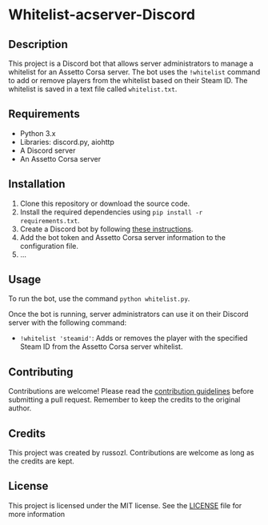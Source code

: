 # Whitelist-acserver-Discord

## Description
This project is a Discord bot that allows server administrators to manage a whitelist for an Assetto Corsa server. The bot uses the `!whitelist` command to add or remove players from the whitelist based on their Steam ID. The whitelist is saved in a text file called `whitelist.txt`.

## Requirements
- Python 3.x
- Libraries: discord.py, aiohttp
- A Discord server
- An Assetto Corsa server

## Installation
1. Clone this repository or download the source code.
2. Install the required dependencies using `pip install -r requirements.txt`.
3. Create a Discord bot by following [these instructions](https://discordpy.readthedocs.io/en/latest/discord.html).
4. Add the bot token and Assetto Corsa server information to the configuration file.
5. ...

## Usage
To run the bot, use the command `python whitelist.py`.

Once the bot is running, server administrators can use it on their Discord server with the following command:
- `!whitelist 'steamid'`: Adds or removes the player with the specified Steam ID from the Assetto Corsa server whitelist.

## Contributing
Contributions are welcome! Please read the [contribution guidelines](CONTRIBUTING.md) before submitting a pull request. Remember to keep the credits to the original author.

## Credits
This project was created by russozl. Contributions are welcome as long as the credits are kept.

## License
This project is licensed under the MIT license. See the [LICENSE](LICENSE) file for more information
